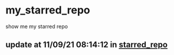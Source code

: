 # my_starred_repo
show me my starred repo

update at 11/09/21 08:14:12 in [starred_repo](./index.html)
---

